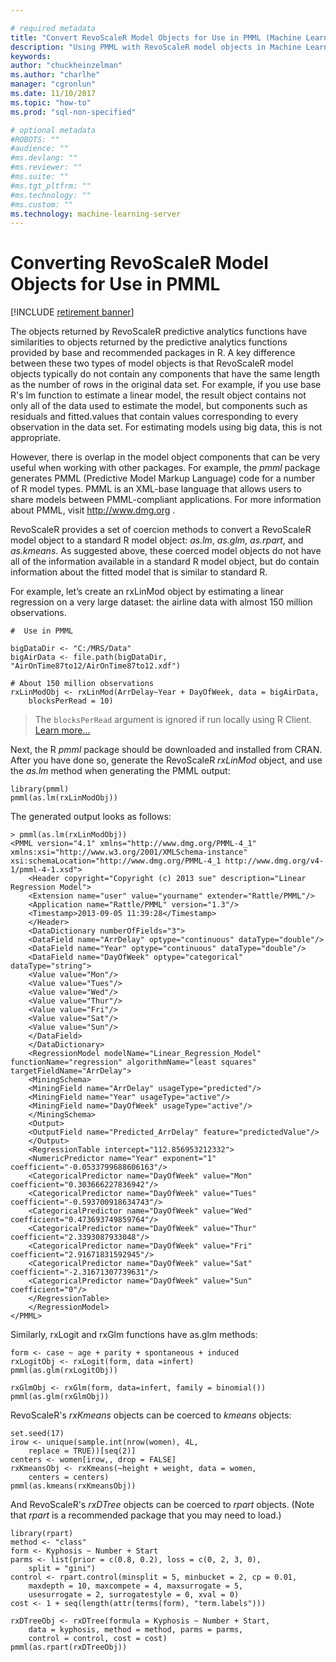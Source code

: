 ```yaml
---

# required metadata
title: "Convert RevoScaleR Model Objects for Use in PMML (Machine Learning Server) "
description: "Using PMML with RevoScaleR model objects in Machine Learning Server."
keywords: 
author: "chuckheinzelman"
ms.author: "charlhe"
manager: "cgronlun"
ms.date: 11/10/2017
ms.topic: "how-to"
ms.prod: "sql-non-specified"

# optional metadata
#ROBOTS: ""
#audience: ""
#ms.devlang: ""
#ms.reviewer: ""
#ms.suite: ""
#ms.tgt_pltfrm: ""
#ms.technology: ""
#ms.custom: ""
ms.technology: machine-learning-server
---
```


# Converting RevoScaleR Model Objects for Use in PMML

[!INCLUDE [retirement banner](~/includes/machine-learning-server-retirement.md)]

The objects returned by RevoScaleR predictive analytics functions have similarities to objects returned by the predictive analytics functions provided by base and recommended packages in R. A key difference between these two types of model objects is that RevoScaleR model objects typically do not contain any components that have the same length as the number of rows in the original data set. For example, if you use base R's lm function to estimate a linear model, the result object contains not only all of the data used to estimate the model, but components such as residuals and fitted.values that contain values corresponding to every observation in the data set. For estimating models using big data, this is not appropriate.

However, there is overlap in the model object components that can be very useful when working with other packages. For example, the *pmml* package generates PMML (Predictive Model Markup Language) code for a number of R model types. PMML is an XML-base language that allows users to share models between PMML-compliant applications. For more information about PMML, visit <http://www.dmg.org> .

RevoScaleR provides a set of coercion methods to convert a RevoScaleR model object to a standard R model object: *as.lm*, *as.glm*, *as.rpart*, and *as.kmeans*. As suggested above, these coerced model objects do not have all of the information available in a standard R model object, but do contain information about the fitted model that is similar to standard R.

For example, let’s create an rxLinMod object by estimating a linear regression on a very large dataset: the airline data with almost 150 million observations.

```
#  Use in PMML

bigDataDir <- "C:/MRS/Data"
bigAirData <- file.path(bigDataDir, "AirOnTime87to12/AirOnTime87to12.xdf")	

# About 150 million observations
rxLinModObj <- rxLinMod(ArrDelay~Year + DayOfWeek, data = bigAirData, 
	blocksPerRead = 10)
```

>The `blocksPerRead` argument is ignored if run locally using R Client. [Learn more...](tutorial-revoscaler-data-import-transform.md#chunking)

Next, the R *pmml* package should be downloaded and installed from CRAN. After you have done so, generate the RevoScaleR *rxLinMod* object, and use the *as.lm* method when generating the PMML output:

```
library(pmml)
pmml(as.lm(rxLinModObj))
```

The generated output looks as follows:

```
> pmml(as.lm(rxLinModObj))
<PMML version="4.1" xmlns="http://www.dmg.org/PMML-4_1" xmlns:xsi="http://www.w3.org/2001/XMLSchema-instance" xsi:schemaLocation="http://www.dmg.org/PMML-4_1 http://www.dmg.org/v4-1/pmml-4-1.xsd">
	<Header copyright="Copyright (c) 2013 sue" description="Linear Regression Model">
	<Extension name="user" value="yourname" extender="Rattle/PMML"/>
	<Application name="Rattle/PMML" version="1.3"/>
	<Timestamp>2013-09-05 11:39:28</Timestamp>
	</Header>
	<DataDictionary numberOfFields="3">
	<DataField name="ArrDelay" optype="continuous" dataType="double"/>
	<DataField name="Year" optype="continuous" dataType="double"/>
	<DataField name="DayOfWeek" optype="categorical" dataType="string">
	<Value value="Mon"/>
	<Value value="Tues"/>
	<Value value="Wed"/>
	<Value value="Thur"/>
	<Value value="Fri"/>
	<Value value="Sat"/>
	<Value value="Sun"/>
	</DataField>
	</DataDictionary>
	<RegressionModel modelName="Linear_Regression_Model" functionName="regression" algorithmName="least squares" targetFieldName="ArrDelay">
	<MiningSchema>
	<MiningField name="ArrDelay" usageType="predicted"/>
	<MiningField name="Year" usageType="active"/>
	<MiningField name="DayOfWeek" usageType="active"/>
	</MiningSchema>
	<Output>
	<OutputField name="Predicted_ArrDelay" feature="predictedValue"/>
	</Output>
	<RegressionTable intercept="112.856953212332">
	<NumericPredictor name="Year" exponent="1" coefficient="-0.0533799688606163"/>
	<CategoricalPredictor name="DayOfWeek" value="Mon" coefficient="0.303666227836942"/>
	<CategoricalPredictor name="DayOfWeek" value="Tues" coefficient="-0.593700918634743"/>
	<CategoricalPredictor name="DayOfWeek" value="Wed" coefficient="0.473693749859764"/>
	<CategoricalPredictor name="DayOfWeek" value="Thur" coefficient="2.3393087933048"/>
	<CategoricalPredictor name="DayOfWeek" value="Fri" coefficient="2.91671831592945"/>
	<CategoricalPredictor name="DayOfWeek" value="Sat" coefficient="-2.31671307739631"/>
	<CategoricalPredictor name="DayOfWeek" value="Sun" coefficient="0"/>
	</RegressionTable>
	</RegressionModel>
</PMML>
```

Similarly, rxLogit and rxGlm functions have as.glm methods:

```
form <- case ~ age + parity + spontaneous + induced
rxLogitObj <- rxLogit(form, data =infert)
pmml(as.glm(rxLogitObj))
	
rxGlmObj <- rxGlm(form, data=infert, family = binomial())
pmml(as.glm(rxGlmObj))
```

RevoScaleR's *rxKmeans* objects can be coerced to *kmeans* objects:

```
set.seed(17)
irow <- unique(sample.int(nrow(women), 4L, 
	replace = TRUE))[seq(2)]
centers <- women[irow,, drop = FALSE]
rxKmeansObj <- rxKmeans(~height + weight, data = women, 
	centers = centers)
pmml(as.kmeans(rxKmeansObj))
```

And RevoScaleR's *rxDTree* objects can be coerced to *rpart* objects. (Note that *rpart* is a recommended package that you may need to load.)

```
library(rpart)
method <- "class"
form <- Kyphosis ~ Number + Start
parms <- list(prior = c(0.8, 0.2), loss = c(0, 2, 3, 0), 
	split = "gini")
control <- rpart.control(minsplit = 5, minbucket = 2, cp = 0.01, 
	maxdepth = 10, maxcompete = 4, maxsurrogate = 5, 
	usesurrogate = 2, surrogatestyle = 0, xval = 0)
cost <- 1 + seq(length(attr(terms(form), "term.labels")))
	
rxDTreeObj <- rxDTree(formula = Kyphosis ~ Number + Start, 
	data = kyphosis, method = method, parms = parms, 
	control = control, cost = cost)      
pmml(as.rpart(rxDTreeObj))
```

